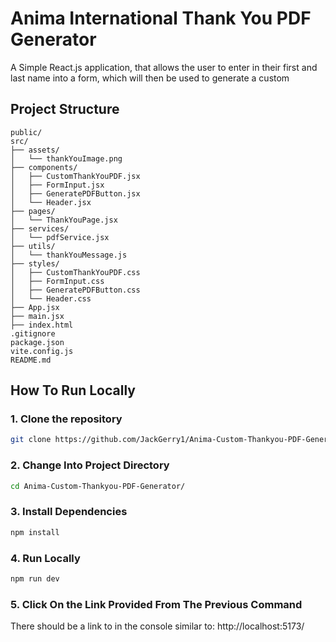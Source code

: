 # Anima International Thank You PDF Generator
A Simple React.js application, that allows the user to enter in their first and last name into a form, which will then be used to generate a custom 


## Project Structure
```
public/                   
src/
├── assets/
│   └── thankYouImage.png         
├── components/        
│   ├── CustomThankYouPDF.jsx        
│   ├── FormInput.jsx    
│   ├── GeneratePDFButton.jsx
│   └── Header.jsx
├── pages/             
│   └── ThankYouPage.jsx                     
├── services/          
│   └── pdfService.jsx                            
├── utils/
│   └── thankYouMessage.js                       
├── styles/
│   ├── CustomThankYouPDF.css        
│   ├── FormInput.css    
│   ├── GeneratePDFButton.css
│   └── Header.css                        
├── App.jsx            
├── main.jsx           
├── index.html            
.gitignore
package.json
vite.config.js
README.md
```

## How To Run Locally

### 1. Clone the repository
```bash
git clone https://github.com/JackGerry1/Anima-Custom-Thankyou-PDF-Generator
```
### 2. Change Into Project Directory
```bash
cd Anima-Custom-Thankyou-PDF-Generator/
```
### 3. Install Dependencies 
```bash
npm install
```
### 4. Run Locally
```bash
npm run dev
```

### 5. Click On the Link Provided From The Previous Command
There should be a link to in the console similar to: http://localhost:5173/